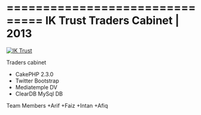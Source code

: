 ===============================
IK Trust Traders Cabinet | 2013
===============================

[![IK Trust](http://iktrust.my/templates/shaper_express/images/styles/style6/logo.png)](https://secure.iktrust-traders.com)

Traders cabinet

+ CakePHP 2.3.0
+ Twitter Bootstrap
+ Mediatemple DV
+ ClearDB MySql DB

Team Members
+Arif
+Faiz
+Intan
+Afiq
